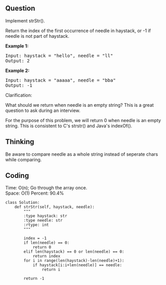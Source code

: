 ## Question
Implement strStr().

Return the index of the first occurrence of needle in haystack, or -1 if needle is not part of haystack.</br>

**Example 1:**
<pre>
Input: haystack = "hello", needle = "ll"
Output: 2
</pre>

**Example 2:**
<pre>
Input: haystack = "aaaaa", needle = "bba"
Output: -1
</pre>

Clarification:

What should we return when needle is an empty string? This is a great question to ask during an interview.

For the purpose of this problem, we will return 0 when needle is an empty string. This is consistent to C's strstr() and Java's indexOf().
## Thinking
Be aware to compare needle as a whole string instead of seperate chars while comparing.</br>
## Coding
Time: O(n); Go through the array once. </br>
Space: O(1)
Percent: 90.4%
```python3
class Solution:
    def strStr(self, haystack, needle):
        """
        :type haystack: str
        :type needle: str
        :rtype: int
        """
        
        index = -1
        if len(needle) == 0:
            return 0
        elif len(haystack) == 0 or len(needle) == 0:
            return index
        for i in range(len(haystack)-len(needle)+1):
            if haystack[i:i+len(needle)] == needle:
                return i
                
        return -1
```


